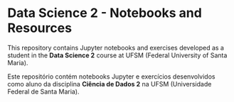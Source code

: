 # Data Science 2 - Notebooks and Resources

This repository contains Jupyter notebooks and exercises developed as a student in the **Data Science 2** course at UFSM (Federal University of Santa Maria).

Este repositório contém notebooks Jupyter e exercícios desenvolvidos como aluno da disciplina **Ciência de Dados 2** na UFSM (Universidade Federal de Santa Maria).
